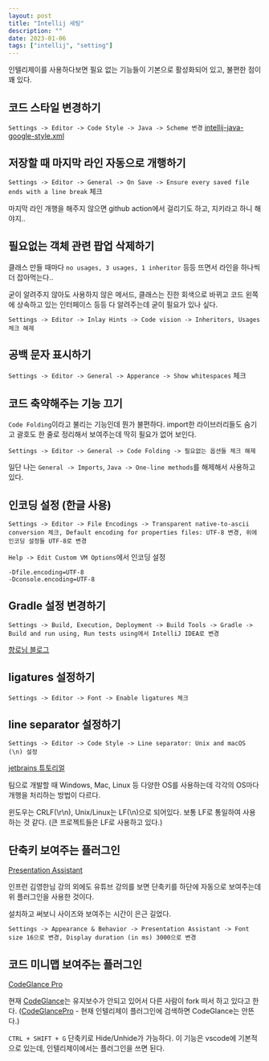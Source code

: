 ```yaml
---
layout: post
title: "Intellij 세팅"
description: ""
date: 2023-01-06
tags: ["intellij", "setting"]
---
```


인텔리제이를 사용하다보면 필요 없는 기능들이 기본으로 활성화되어 있고, 불편한 점이 꽤 있다.

## 코드 스타일 변경하기

`Settings -> Editor -> Code Style -> Java -> Scheme 변경` <a href="https://github.com/google/styleguide/blob/gh-pages/intellij-java-google-style.xml">intellij-java-google-style.xml</a>

## 저장할 때 마지막 라인 자동으로 개행하기

`Settings -> Editor -> General -> On Save -> Ensure every saved file ends with a line break` 체크

마지막 라인 개행을 해주지 않으면 github action에서 걸리기도 하고, 지키라고 하니 해야지..

## 필요없는 객체 관련 팝업 삭제하기

클래스 만들 때마다 `no usages, 3 usages, 1 inheritor` 등등 뜨면서 라인을 하나씩 더 잡아먹는다..

굳이 알려주지 않아도 사용하지 않은 메서드, 클래스는 진한 회색으로 바뀌고 코드 왼쪽에 상속하고 있는 인터페이스 등등 다 알려주는데 굳이 필요가 있나 싶다.

`Settings -> Editor -> Inlay Hints -> Code vision -> Inheritors, Usages 체크 해제`

## 공백 문자 표시하기

`Settings -> Editor -> General -> Apperance -> Show whitespaces` 체크

## 코드 축약해주는 기능 끄기

`Code Folding`이라고 불리는 기능인데 뭔가 불편하다. import한 라이브러리들도 숨기고 괄호도 한 줄로 정리해서 보여주는데 딱히 필요가 없어 보인다.

`Settings -> Editor -> General -> Code Folding -> 필요없는 옵션들 체크 해제`

일단 나는 `General -> Imports`, `Java -> One-line methods`를 해제해서 사용하고 있다.

## 인코딩 설정 (한글 사용)

`Settings -> Editor -> File Encodings -> Transparent native-to-ascii conversion 체크, Default encoding for properties files: UTF-8 변경, 위에 인코딩 설정들 UTF-8로 변경`

`Help -> Edit Custom VM Options`에서 인코딩 설정

```text
-Dfile.encoding=UTF-8
-Dconsole.encoding=UTF-8
```

## Gradle 설정 변경하기

`Settings -> Build, Execution, Deployment -> Build Tools -> Gradle -> Build and run using, Run tests using에서 IntelliJ IDEA로 변경`

<a href="https://jojoldu.tistory.com/450">향로님 블로그</a>

## ligatures 설정하기

`Settings -> Editor -> Font -> Enable ligatures 체크`

## line separator 설정하기

`Settings -> Editor -> Code Style -> Line separator: Unix and macOS (\n) 설정`

<a href="https://www.jetbrains.com/help/idea/configuring-line-endings-and-line-separators.html">jetbrains 튜토리얼</a>

팀으로 개발할 때 Windows, Mac, Linux 등 다양한 OS를 사용하는데 각각의 OS마다 개행을 처리하는 방법이 다르다.

윈도우는 CRLF(\r\n), Unix/Linux는 LF(\n)으로 되어있다. 보통 LF로 통일하여 사용하는 것 같다. (큰 프로젝트들은 LF로 사용하고 있다.)

## 단축키 보여주는 플러그인

<a href="https://plugins.jetbrains.com/plugin/7345-presentation-assistant/">Presentation Assistant</a>

인프런 김영한님 강의 외에도 유튜브 강의를 보면 단축키를 하단에 자동으로 보여주는데 위 플러그인을 사용한 것이다. 

설치하고 써보니 사이즈와 보여주는 시간이 은근 길었다.

`Settings -> Appearance & Behavior -> Presentation Assistant -> Font size 16으로 변경, Display duration (in ms) 3000으로 변경`

## 코드 미니맵 보여주는 플러그인

<a href="https://plugins.jetbrains.com/plugin/18824-codeglance-pro">CodeGlance Pro</a>

현재 <a href="https://github.com/vektah/CodeGlance">CodeGlance</a>는 유지보수가 안되고 있어서 다른 사람이 fork 떠서 하고 있다고 한다. (<a href="https://github.com/Nasller/CodeGlancePro">CodeGlancePro</a> - 현재 인텔리제이 플러그인에 검색하면 CodeGlance는 안뜬다.)

`CTRL + SHIFT + G` 단축키로 Hide/Unhide가 가능하다. 이 기능은 vscode에 기본적으로 있는데, 인텔리제이에서는 플러그인을 쓰면 된다.

